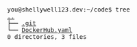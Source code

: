 <pre>
you@shellywell123.dev:~/code$ tree
<a href="https://shellywell123.dev/tree/index.html">..</a>
├── <a href="https://github.com/Shellywell123">.git</a>
└── <a href="https://hub.docker.com/u/shellywell123">DockerHub.yaml</a>
0 directories, 3 files
</pre>